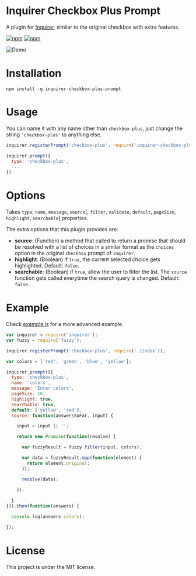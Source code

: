 # Inquirer Checkbox Plus Prompt

A plugin for [Inquirer](https://github.com/SBoudrias/Inquirer.js), similar to the original checkbox with extra features.

[![npm](https://img.shields.io/npm/v/inquirer-checkbox-plus-prompt.svg)](https://www.npmjs.com/package/inquirer-checkbox-plus-prompt)
[![npm](https://img.shields.io/npm/l/inquirer-checkbox-plus-prompt.svg)](https://github.com/faressoft/inquirer-checkbox-plus-prompt/blob/master/LICENSE)

![Demo](/demo.gif?raw=true)

# Installation

```
npm install -g inquirer-checkbox-plus-prompt
```

# Usage

You can name it with any name other than `checkbox-plus`, just change the string `'checkbox-plus'` to anything else.

```js
inquirer.registerPrompt('checkbox-plus', require('inquirer-checkbox-plus-prompt'));

inquirer.prompt({
  type: 'checkbox-plus',
  ...
})
```

# Options

Takes `type`, `name`, `message`, `source`[, `filter`, `validate`, `default`, `pageSize`, `highlight`, `searchable`] properties.

The extra options that this plugin provides are:

* **source**: (Function) a method that called to return a promise that should be resolved with a list of choices in a similar format as the `choices` option in the original `checkbox` prompt of `Inquirer`.
* **highlight**: (Boolean) if `true`, the current selected choice gets highlighted. Default: `false`.
* **searchable**: (Boolean) if `true`, allow the user to filter the list. The `source` function gets called everytime the search query is changed. Default: `false`.

# Example

Check [example.js](/example.js?raw=true) for a more advanced example.

```js
var inquirer = require('inquirer');
var fuzzy = require('fuzzy');

inquirer.registerPrompt('checkbox-plus', require('./index'));

var colors = ['red', 'green', 'blue', 'yellow'];

inquirer.prompt([{
  type: 'checkbox-plus',
  name: 'colors',
  message: 'Enter colors',
  pageSize: 10,
  highlight: true,
  searchable: true,
  default: ['yellow', 'red'],
  source: function(answersSoFar, input) {

    input = input || '';

    return new Promise(function(resolve) {

      var fuzzyResult = fuzzy.filter(input, colors);

      var data = fuzzyResult.map(function(element) {
        return element.original;
      });

      resolve(data);
      
    });

  }
}]).then(function(answers) {

  console.log(answers.colors);

});
```

# License

This project is under the MIT license.
